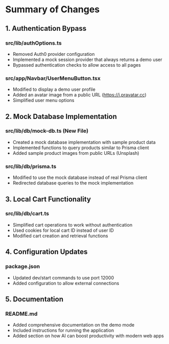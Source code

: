 # Summary of Changes

## 1. Authentication Bypass

### src/lib/authOptions.ts
- Removed Auth0 provider configuration
- Implemented a mock session provider that always returns a demo user
- Bypassed authentication checks to allow access to all pages

### src/app/Navbar/UserMenuButton.tsx
- Modified to display a demo user profile
- Added an avatar image from a public URL (https://i.pravatar.cc)
- Simplified user menu options

## 2. Mock Database Implementation

### src/lib/db/mock-db.ts (New File)
- Created a mock database implementation with sample product data
- Implemented functions to query products similar to Prisma client
- Added sample product images from public URLs (Unsplash)

### src/lib/db/prisma.ts
- Modified to use the mock database instead of real Prisma client
- Redirected database queries to the mock implementation

## 3. Local Cart Functionality

### src/lib/db/cart.ts
- Simplified cart operations to work without authentication
- Used cookies for local cart ID instead of user ID
- Modified cart creation and retrieval functions

## 4. Configuration Updates

### package.json
- Updated dev/start commands to use port 12000
- Added configuration to allow external connections

## 5. Documentation

### README.md
- Added comprehensive documentation on the demo mode
- Included instructions for running the application
- Added section on how AI can boost productivity with modern web apps